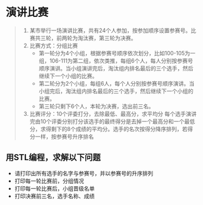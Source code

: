 ﻿
# 演讲比赛

> 1. 某市举行一场演讲比赛，共有24个人参加，按参加顺序设置参赛号。比赛共三轮，前两轮为淘汰赛，第三轮为决赛。
> 2. 比赛方式：分组比赛
>    - 第一轮分为4个小组，根据参赛号顺序依次划分，比如100-105为一组，106-111为第二组，依次类推，每组6个人，每人分别按参赛号顺序演讲。当小组演讲完后，淘汰组内排名最后的三个选手，然后继续下一个小组的比赛。
>    - 第二轮分为2个小组，每组6人，每个人分别按参赛号顺序演讲。当小组完后，淘汰组内排名最后的三个选手，然后继续下一个小组的比赛。
>    - 第三轮只剩下6个人，本轮为决赛，选出前三名。
> 3. 比赛评分：10个评委打分，去除最低、最高分，求平均分
>    每个选手演讲完由10个评委分别打分该选手的最终得分是去掉一个最高分和一个最低分，求得剩下的8个成绩的平均分。选手的名次按得分降序排列，若得分一样，按参赛号升序排名

## 用STL编程，求解以下问题

- 请打印出所有选手的名字与参赛号，并以参赛号的升序排列
- 打印每一轮比赛前，分组情况
- 打印每一轮比赛后，小组晋级名单
- 打印决赛前三名，选手名称、成绩
